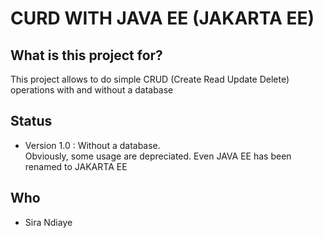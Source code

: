 # CURD WITH JAVA EE (JAKARTA EE)


## What is this project for? 

This project allows to do simple CRUD (Create Read Update Delete) operations with and without a database

## Status

- Version 1.0 : Without a database.  
Obviously, some usage are depreciated. Even JAVA EE has been renamed to JAKARTA EE


## Who 

- Sira Ndiaye 
